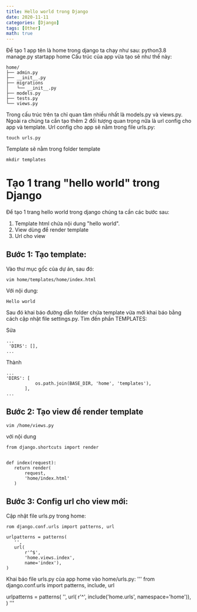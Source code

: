 ```yaml
---
title: Hello world trong Django
date: 2020-11-11
categories: [Django]
tags: [Other]
math: true
---
```

Để tạo 1 app tên là home trong django ta chạy như sau:
python3.8 manage.py startapp home
Cấu trúc của app vừa tạo sẽ như thế này:
```
home/
├── admin.py
├── __init__.py
├── migrations
│   └── __init__.py
├── models.py
├── tests.py
└── views.py
```
Trong cấu trúc trên ta chỉ quan tâm nhiều nhất là models.py và views.py. Ngoài ra chúng ta cần tạo thêm 2 đối tượng quan trọng nữa là url config cho app và template.
Url config cho app sẽ nằm trong file urls.py:
```
touch urls.py
```
Template sẽ nằm trong folder template
```
mkdir templates
```
# Tạo 1 trang "hello world" trong Django

Để tạo 1 trang hello world trong django chúng ta cần các bước sau:
1. Template html chứa nội dung "hello world".
2. View dùng để render template
3. Url cho view

## Bước 1: Tạo template:
Vào thư mục gốc của dự án, sau đó:

```
vim home/templates/home/index.html
```
Với nội dung:

```
Hello world
```

Sau đó khai báo đường dẫn folder chứa template vừa mới khai báo bằng cách cập nhật file settings.py. Tìm đến phần TEMPLATES:

Sửa
```
...
 'DIRS': [],
...
```
Thành
```
...
'DIRS': [
           os.path.join(BASE_DIR, 'home', 'templates'),
       ],
...
```

## Bước 2: Tạo view để render template
```
vim /home/views.py
```
với nội dung
```
from django.shortcuts import render


def index(request):
   return render(
       request,
       'home/index.html'
   )
```

## Bước 3: Config url cho view mới:
Cập nhật file urls.py trong home:
```
rom django.conf.urls import patterns, url

urlpatterns = patterns(
   '',
   url(
       r'^$',
       'home.views.index',
       name='index'),
)
```
Khai báo file urls.py của app home vào home/urls.py:
'''
from django.conf.urls import patterns, include, url


urlpatterns = patterns(
   '',
   url(
       r'^',
       include('home.urls', namespace='home')),
)
'''
